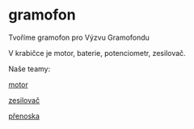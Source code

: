# gramofon
Tvoříme gramofon pro Výzvu Gramofondu

V krabičce je motor, baterie, potenciometr, zesilovač.  

Naše teamy:

[motor](motor.md)

[zesilovač](zesilovac.md)

[přenoska](prenoska.md)
